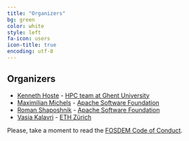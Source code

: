 ```yaml
---
title: "Organizers"
bg: green
color: white
style: left
fa-icon: users
icon-title: true
encoding: utf-8
---
```


## Organizers

* [Kenneth Hoste](https://twitter.com/kehoste) - [HPC team at Ghent University](http://www.ugent.be/hpc/en)
* [Maximilian Michels](https://twitter.com/stadtlegende) - [Apache Software Foundation](https://www.apache.org/)
* [Roman Shaposhnik](https://twitter.com/rhatr) - [Apache Software Foundation](https://www.apache.org/)
* [Vasia Kalavri](https://twitter.com/vkalavri) - [ETH Zürich](https://www.ethz.ch)

Please, take a moment to read the [FOSDEM Code of Conduct](https://fosdem.org/2019/practical/conduct/).
